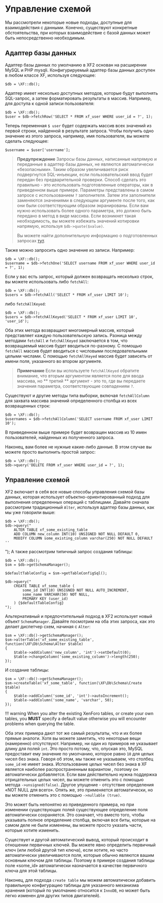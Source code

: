 
# <a name="part0"></a>Управление схемой
Мы рассмотрели некоторые новые подходы, доступные для взаимодействия с данными. Конечно, существуют конкретные обстоятельства, при которых взаимодействие с базой данных может быть непосредственно необходимым.

## <a name="part1"></a>Адаптер базы данных
Адаптер базы данных по умолчанию в XF2 основан на расширении MySQL и PHP mysqli. Конфигурируемый адаптер базы данных доступен в любом классе XF, используя следующее:

    $db = \XF::db();
Адаптер имеет несколько доступных методов, которые будут выполнять SQL-запрос, а затем форматировать результаты в массив. Например, для доступа к одной записи пользователя:

    $db = \XF::db();
    $user = $db->fetchRow('SELECT * FROM xf_user WHERE user_id = ?', 1);
Теперь переменная `$ user` будет содержать массив всех значений из первой строки, найденной в результате запроса. Чтобы получить одно значение из этого запроса, например, имя пользователя, вы можете сделать следующее:

    $username = $user['username'];

> **Предупреждение**
> Запросы базы данных, написанные напрямую и переданные в адаптер базы данных, не являются автоматически «безопасными». Таким образом увеличивается риск подвергнутся SQL-инъекции, если пользовательский ввод будет передан без предварительной проверки. Способ сделать это правильно - это использовать подготовленные операторы, как в приведенном выше примере. Параметры представлены в самом запросе с использованием `?` заполнителя. Затем эти заполнители заменяются значениями в следующем аргументе после того, как они были соответствующим образом экранированы. Если вам нужно использовать более одного параметра, это должно быть передано в метод в виде массива. Если возникнет такая необходимость, вы можете избежать значений котировки напрямую, используя `$db->quote($value)`.
>
> Вы можете найти дополнительную информацию о подготовленных запросах [тут](http://php.net/manual/ru/mysqli.quickstart.prepared-statements.php).

Также можно запросить одно значение из записи. Например:

    $db = \XF::db();
    $username = $db->fetchOne('SELECT username FROM xf_user WHERE user_id = ?', 1);
Если у вас есть запрос, который должен возвращать несколько строк, вы можете использовать либо `fetchAll`:

    $db = \XF::db();
    $users = $db->fetchAll('SELECT * FROM xf_user LIMIT 10');
либо  `fetchAllKeyed`:

    $db = \XF::db();
    $users = $db->fetchAllKeyed('SELECT * FROM xf_user LIMIT 10', 'user_id');
Оба этих метода возвращают многомерный массив, который представляет каждую пользовательскую запись. Разница между методами `fetchAll` и `fetchAllKeyed` заключается в том, что возвращаемый массив будет вводиться по-разному. С помощью `fetchAll` массив будет вводиться с числовыми последовательными целыми числами. С помощью `fetchAllKeyed` массив будет зависеть от имени поля, указанного во втором аргументе.

> **Примечание**
> Если вы используете `fetchAllKeyed` обратите внимание, что вторым аргументом является поле для ввода массива, но ** третий ** аргумент - это то, где вы передаете значения параметра, соответствующие совпадениям `?`.

Существуют и другие методы типа выборки, включая `fetchAllColumn` для захвата массива значений определенного столбца из всех возвращенных строк:

    $db = \XF::db();
    $usernames = $db->fetchAllColumn('SELECT username FROM xf_user LIMIT 10');
В приведенном выше примере будет возвращен массив из 10 имен пользователей, найденных из полученного запроса.

Наконец, вам более не нужные какие-либо данные. В этом случае вы можете просто выполнить простой запрос:

    $db = \XF::db();
    $db->query('DELETE FROM xf_user WHERE user_id = ?', 1);
## <a name="part2"></a>Управление схемой
XF2 включает в себя все новые способы управления схемой базы данных, которая использует объектно-ориентированный подход для выполнения определенных операций с таблицами. Давайте сначала рассмотрим традиционный `Alter`, используя адаптер базы данных, как мы уже говорили выше:

    $db = \XF::db();
    $db->query("
        ALTER TABLE xf_some_existing_table
        ADD COLUMN new_column INT(10) UNSIGNED NOT NULL DEFAULT 0,
        MODIFY COLUMN some_existing_column varchar(250) NOT NULL DEFAULT ''
");
А также рассмотрим типичный запрос создания таблицы:

    $db = \XF::db();
    $sm = $db->getSchemaManager();

    $defaultTableConfig = $sm->getTableConfigSql();

    $db->query("
        CREATE TABLE xf_some_table (
            some_id INT(10) UNSIGNED NOT NULL AUTO_INCREMENT,
            some_name VARCHAR(50) NOT NULL,
            PRIMARY KEY (user_id)
        ) {$defaultTableConfig}
    ");
Альтернативный и предпочтительный подход в XF2 использует новый объект `SchemaManager`. Давайте посмотрим на оба этих запроса, как это делает диспетчер схем, начиная с `Alter`:

    $sm = \XF::db()->getSchemaManager();
    $sm->alterTable('xf_some_existing_table',     function(\XF\Db\Schema\Alter $table)
    {
        $table->addColumn('new_column', 'int')->setDefault(0);
        $table->changeColumn('some_existing_column')->length(250);
    });
И создание таблицы:

    $sm = \XF::db()->getSchemaManager();
    $sm->createTable('xf_some_table', function(\XF\Db\Schema\Create $table)
    {
        $table->addColumn('some_id', 'int')->autoIncrement();
        $table->addColumn('some_name', 'varchar', 50);
    });

!!! warning
    When you alter the existing XenForo tables, or create your own tables, you **MUST** specify a default value otherwise you will encounter problems when querying the table.


Оба этих примера дают тот же самый результаты, что и их более прямые аналоги. Хотя вы можете заметить, что некоторые вещи (намеренно) отсутствуют. Например, ни один из примеров не указывает длину для полей `int`. Это просто потому, что, опуская это, MySQL предоставит ему значение по умолчанию, которое равно `10` для целых чисел без знака. Говоря об этом, мы также не указываем, что столбец `some_id` не имеет знака. Использование целых чисел без знака в XF является наиболее распространенным вариантом , поэтому он автоматически добавляется. Если вам действительно нужна поддержка отрицательных целых чисел, вы можете отменить это с помощью метода `->unsigned(false)`. Другое упущение - отсутствие определения «NOT NULL для всего». Опять же, это применяется автоматически, но вы можете отменить это с помощью `->nullable (true)`.

Это может быть непонятно из приведенного примера, но при изменении существующих полей существующее определение поля автоматически сохраняется. Это означает, что вместо того, чтобы указывать полное определение столбца, включая все биты, которые на самом деле не были изменены, вы можете просто указать части, которые хотите изменить.

Существует и другой автоматический вывод, который происходит в отношении первичных ключей. Вы можете явно определить первичный ключ (или любой другой тип ключа), если хотите, но часто автоматически увеличиваются поля, которые обычно являются вашим основным ключом для таблицы. Поэтому в примере создания таблицы поле «some_id» автоматически назначается в качестве первичного ключа для этой таблицы.

Наконец, для подхода `create table` мы можем автоматически добавить правильную конфигурацию таблицы для указанного механизма хранения (который по умолчанию относится к `InnoDB`, но может быть легко изменен для других типов двигателей).
